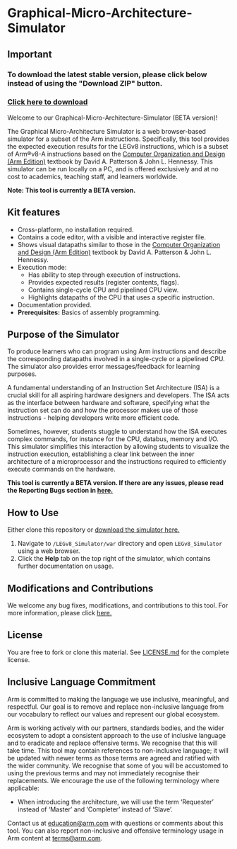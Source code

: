 
# Graphical-Micro-Architecture-Simulator

## Important
### To download the latest stable version, please click below instead of using the "Download ZIP" button.
### [Click here to download](https://github.com/arm-university/Graphical-Micro-Architecture-Simulator/releases/download/v2.0.0/Graphical-Micro-Architecture-Simulator-main.zip)

Welcome to our Graphical-Micro-Architecture-Simulator (BETA version)!

The Graphical Micro-Architecture Simulator is a web browser-based simulator for a subset of the Arm instructions. Specifically, this tool provides the expected execution results for the LEGv8 instructions, which is a subset of Arm®v8-A instructions based on the [Computer Organization and Design (Arm Edition)](https://www.elsevier.com/books/computer-organization-and-design-arm-edition/patterson/978-0-12-801733-3) textbook by David A. Patterson & John L. Hennessy. This simulator can be run locally on a PC, and is offered exclusively and at no cost to academics, teaching staff, and learners worldwide. 

**Note: This tool is currently a BETA version.**

 
 ## Kit features

* Cross-platform, no installation required.
* Contains a code editor, with a visible and interactive register file.
* Shows visual datapaths similar to those in the [Computer Organization and Design (Arm Edition)](https://www.elsevier.com/books/computer-organization-and-design-arm-edition/patterson/978-0-12-801733-3) textbook by David A. Patterson & John L. Hennessy. 
* Execution mode:
    * Has ability to step through execution of instructions.
    * Provides expected results (register contents, flags).
    * Contains single-cycle CPU and pipelined CPU view.
    * Highlights datapaths of the CPU that uses a specific instruction. 
* Documentation provided.
* **Prerequisites:** Basics of assembly programming.


## Purpose of the Simulator
To produce learners who can program using Arm instructions and describe the corresponding datapaths involved in a single-cycle or a pipelined CPU. The simulator also provides error messages/feedback for learning purposes. 

A fundamental understanding of an Instruction Set Architecture (ISA) is a crucial skill for all aspiring hardware designers and developers. The ISA acts as the interface between hardware and software, specifying what the instruction set can do and how the processor makes use of those instructions - helping developers write more efficient code.

Sometimes, however, students stuggle to understand how the ISA executes complex commands, for instance for the CPU, databus, memory and I/O. This simulator simplifies this interaction by allowing students to visualize the instruction execution, establishing a clear link between the inner architecture of a microprocessor and the instructions required to efficiently execute commands on the hardware.

**This tool is currently a BETA version. If there are any issues, please read the Reporting Bugs section in [here.](https://github.com/arm-university/Graphical-Micro-Architecture-Simulator/blob/main/Contributions_and_Modifications/Contributions_And_Modifications.md)**

## How to Use
Either clone this repository or [download the simulator here.](https://github.com/arm-university/Graphical-Micro-Architecture-Simulator/archive/refs/heads/main.zip)


1.	Navigate to `/LEGv8_Simulator/war` directory and open `LEGv8_Simulator` using a web browser. 
2.	Click the **Help** tab on the top right of the simulator, which contains further documentation on usage. 

## Modifications and Contributions
We welcome any bug fixes, modifications, and contributions to this tool. For more information, please click [here.](https://github.com/arm-university/Graphical-Micro-Architecture-Simulator/tree/main/Contributions_and_Modifications)

## License
You are free to fork or clone this material. See [LICENSE.md](https://github.com/arm-university/Graphical-Micro-Architecture-Simulator/blob/main/License/LICENSE.md) for the complete license.

## Inclusive Language Commitment
Arm is committed to making the language we use inclusive, meaningful, and respectful. Our goal is to remove and replace non-inclusive language from our vocabulary to reflect our values and represent our global ecosystem.
 
Arm is working actively with our partners, standards bodies, and the wider ecosystem to adopt a consistent approach to the use of inclusive language and to eradicate and replace offensive terms. We recognise that this will take time. This tool may contain references to non-inclusive language; it will be updated with newer terms as those terms are agreed and ratified with the wider community. We recognise that some of you will be accustomed to using the previous terms and may not immediately recognise their replacements. We encourage the use of the following terminology where applicable:

* When introducing the architecture, we will use the term ‘Requester’ instead of ‘Master’ and ‘Completer’ instead of ‘Slave’. 

 
Contact us at education@arm.com with questions or comments about this tool. You can also report non-inclusive and offensive terminology usage in Arm content at terms@arm.com.
